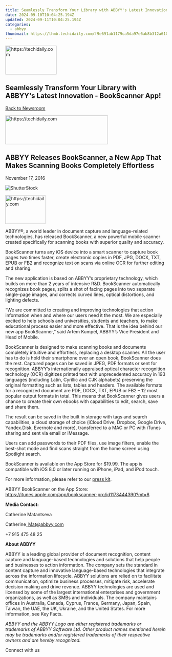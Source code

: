 ```yaml
---
title: Seamlessly Transform Your Library with ABBYY's Latest Innovation - BookScanner App!
date: 2024-09-10T10:04:25.194Z
updated: 2024-09-11T10:04:25.194Z
categories:
  - abbyy
thumbnail: https://thmb.techidaily.com/f9e691ab1179ca5da97e6ab8b312a61013e41cba8e3a02b301a39e9364b303a9.jpg
---
```






<!-- affiliate ads begin -->
<a href="https://aligracehair.sjv.io/c/5597632/2135352/19272" target="_top" id="2135352">
  <img src="//a.impactradius-go.com/display-ad/19272-2135352" border="0" alt="https://techidaily.com" width="160" height="90"/>
</a>
<img height="0" width="0" src="https://aligracehair.sjv.io/i/5597632/2135352/19272" style="position:absolute;visibility:hidden;" border="0" />
<!-- affiliate ads end -->




## Seamlessly Transform Your Library with ABBYY's Latest Innovation - BookScanner App!

[Back to Newsroom](https://tools.techidaily.com/abbyy/products/)





<!-- affiliate ads begin -->
<a href="https://25home.pxf.io/c/5597632/2123479/16836" target="_top" id="2123479">
  <img src="//a.impactradius-go.com/display-ad/16836-2123479" border="0" alt="https://techidaily.com" width="320" height="90"/>
</a>
<img height="0" width="0" src="https://25home.pxf.io/i/5597632/2123479/16836" style="position:absolute;visibility:hidden;" border="0" />
<!-- affiliate ads end -->




## ABBYY Releases BookScanner, a New App That Makes Scanning Books Completely Effortless

November 17, 2016

![ShutterStock](https://content.abbyy.com/-/media/project/abbyy/abbyy/branchtemplates/shutterstock_1272462163_1296-x-729.jpg?h=729&iar=0&w=1296)





<!-- affiliate ads begin -->
<a href="https://aligracehair.sjv.io/c/5597632/2135409/19272" target="_top" id="2135409">
  <img src="//a.impactradius-go.com/display-ad/19272-2135409" border="0" alt="https://techidaily.com" width="125" height="90"/>
</a>
<img height="0" width="0" src="https://aligracehair.sjv.io/i/5597632/2135409/19272" style="position:absolute;visibility:hidden;" border="0" />
<!-- affiliate ads end -->




ABBYY®, a world leader in document capture and language-related technologies, has released BookScanner, a new powerful mobile scanner created specifically for scanning books with superior quality and accuracy.

BookScanner turns any iOS device into a smart scanner to capture book pages two times faster, create electronic copies in PDF, JPG, DOCX, TXT, EPUB or FB2 and recognize text on scans via online OCR for further editing and sharing.

The new application is based on ABBYY’s proprietary technology, which builds on more than 2 years of intensive R&D. BookScanner automatically recognizes book pages, splits a shot of facing pages into two separate single-page images, and corrects curved lines, optical distortions, and lighting defects.

“We are committed to creating and improving technologies that action information when and where our users need it the most. We are especially excited to help schools and universities, students and teachers, to make educational process easier and more effective. That is the idea behind our new app BookScanner,” said Artem Kumpel, ABBYY’s Vice President and Head of Mobile.

BookScanner is designed to make scanning books and documents completely intuitive and effortless, replacing a desktop scanner. All the user has to do is hold their smartphone over an open book, BookScanner does the rest. Captured pages can be saved in JPEG, PDF formats or sent for recognition. ABBYY’s internationally appraised optical character recognition technology (OCR) digitizes printed text with unprecedented accuracy in 193 languages (including Latin, Cyrillic and CJK alphabets) preserving the original formatting such as lists, tables and headers. The available formats for a recognized document are PDF, DOCX, TXT, EPUB or FB2 – 12 most popular output formats in total. This means that BookScanner gives users a chance to create their own ebooks with capabilities to edit, search, save and share them.

The result can be saved in the built in storage with tags and search capabilities, a cloud storage of choice (iCloud Drive, Dropbox, Google Drive, Yandex.Disk, Evernote and more), transferred to a MAC or PC with iTunes sharing and sent via email or iMessage.

Users can add passwords to their PDF files, use image filters, enable the best-shot mode and find scans straight from the home screen using Spotlight search.

BookScanner is available on the App Store for $19.99\. The app is compatible with iOS 8.0 or later running on iPhone, iPad, and iPod touch.

For more information, please refer to our [press kit](https://drive.google.com/open?id=0B7ldAh9VMcZSUnZlWmpwRHlYQ1k).

ABBYY BookScanner on the App Store: <https://itunes.apple.com/app/bookscanner-pro/id1173444390?mt=8>

**Media Contact:**

Catherine Matantseva

Catherine\_Mat@abbyy.com

+7 915 475 48 25

**About ABBYY**

ABBYY is a leading global provider of document recognition, content capture and language-based technologies and solutions that help people and businesses to action information. The company sets the standard in content capture and innovative language-based technologies that integrate across the information lifecycle. ABBYY solutions are relied on to facilitate communication, optimize business processes, mitigate risk, accelerate decision making and drive revenue. ABBYY technologies are used and licensed by some of the largest international enterprises and government organizations, as well as SMBs and individuals. The company maintains offices in Australia, Canada, Cyprus, France, Germany, Japan, Spain, Taiwan, the UAE, the UK, Ukraine, and the United States. For more information, see Key Facts.

_ABBYY and the ABBYY Logo are either registered trademarks or trademarks of ABBYY Software Ltd. Other product names mentioned herein may be trademarks and/or registered trademarks of their respective owners and are hereby recognized._

Connect with us

<ins class="adsbygoogle"
     style="display:block"
     data-ad-format="autorelaxed"
     data-ad-client="ca-pub-7571918770474297"
     data-ad-slot="1223367746"></ins>



<ins class="adsbygoogle"
     style="display:block"
     data-ad-client="ca-pub-7571918770474297"
     data-ad-slot="8358498916"
     data-ad-format="auto"
     data-full-width-responsive="true"></ins>


